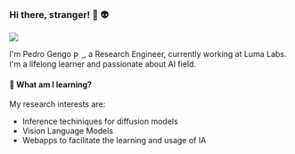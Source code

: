 ### Hi there, stranger! 👋 :alien:

![](https://visitor-badge.glitch.me/badge?page_id=pedrogengo)

I'm Pedro Gengo <a href="https://www.linkedin.com/in/pedrogengo/">
  <img align="center" alt="Pedro's LinkdeIN" width="15px" src="https://cdn.jsdelivr.net/npm/simple-icons@v3/icons/linkedin.svg" />
</a>, a Research Engineer, currently working at Luma Labs. I'm a lifelong learner and passionate about AI field.

#### 🌱 What am I learning?

My research interests are:

- Inference techiniques for diffusion models
- Vision Language Models
- Webapps to facilitate the learning and usage of IA

